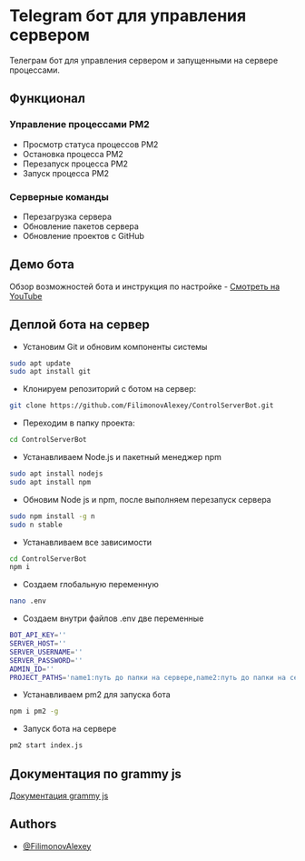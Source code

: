 # Telegram бот для управления сервером
Телеграм бот для управления сервером и запущенными на сервере процессами.

## Функционал

### Управление процессами PM2
- Просмотр статуса процессов PM2
- Остановка процесса PM2
- Перезапуск процесса PM2
- Запуск процесса PM2

### Серверные команды
- Перезагрузка сервера
- Обновление пакетов сервера
- Обновление проектов с GitHub

## Демо бота
Обзор возможностей бота и инструкция по настройке - [Смотреть на YouTube](https://youtu.be/Mu7h2maLMUc)  

## Деплой бота на сервер

* Установим Git и обновим компоненты системы
```bash
sudo apt update
sudo apt install git
```

* Клонируем репозиторий с ботом на сервер:
```bash
git clone https://github.com/FilimonovAlexey/ControlServerBot.git
```

* Переходим в папку проекта:
```bash
cd ControlServerBot

```

* Устанавливаем Node.js и пакетный менеджер npm
```bash
sudo apt install nodejs
sudo apt install npm
```

* Обновим Node js и npm, после выполняем перезапуск сервера
```bash
sudo npm install -g n
sudo n stable
```
* Устанавливаем все зависимости
```bash
cd ControlServerBot
npm i
```

* Создаем глобальную переменную
```bash
nano .env
```

* Создаем внутри файлов .env две переменные
```bash
BOT_API_KEY=''
SERVER_HOST=''
SERVER_USERNAME=''
SERVER_PASSWORD=''
ADMIN_ID=''
PROJECT_PATHS='name1:путь до папки на сервере,name2:путь до папки на сервере'
```

* Устанавливаем pm2 для запуска бота
```bash
npm i pm2 -g
```

* Запуск бота на сервере
```bash
pm2 start index.js
```

## Документация по grammy js

[Документация grammy js](https://grammy.dev/guide/)


## Authors

- [@FilimonovAlexey](https://github.com/FilimonovAlexey)